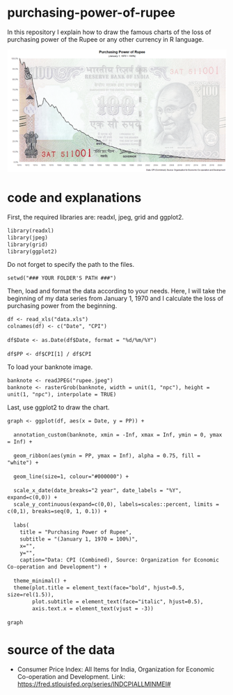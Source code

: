 # purchasing-power-of-rupee
In this repository I explain how to draw the famous charts of the loss of purchasing power of the Rupee or any other currency in R language.

![alt text](https://github.com/tahoor21/purchasing-power-of-rupee/blob/main/plot.png?raw=true)

# code and explanations

First, the required libraries are: readxl, jpeg, grid and ggplot2.
```
library(readxl)
library(jpeg)
library(grid)
library(ggplot2)
```

Do not forget to specify the path to the files.
```
setwd("### YOUR FOLDER'S PATH ###")
```

Then, load and format the data according to your needs. Here, I will take the beginning of my data series from January 1, 1970 and I calculate the loss of purchasing power from the beginning.
```
df <- read_xls("data.xls")
colnames(df) <- c("Date", "CPI")

df$Date <- as.Date(df$Date, format = "%d/%m/%Y")

df$PP <- df$CPI[1] / df$CPI
```

To load your banknote image.
```
banknote <- readJPEG("rupee.jpeg")
banknote <- rasterGrob(banknote, width = unit(1, "npc"), height = unit(1, "npc"), interpolate = TRUE) 
```

Last, use ggplot2 to draw the chart.
```
graph <- ggplot(df, aes(x = Date, y = PP)) +
  
  annotation_custom(banknote, xmin = -Inf, xmax = Inf, ymin = 0, ymax = Inf) +
  
  geom_ribbon(aes(ymin = PP, ymax = Inf), alpha = 0.75, fill = "white") +
  
  geom_line(size=1, colour="#000000") +
  
  scale_x_date(date_breaks="2 year", date_labels = "%Y", expand=c(0,0)) +
  scale_y_continuous(expand=c(0,0), labels=scales::percent, limits = c(0,1), breaks=seq(0, 1, 0.1)) +
  
  labs(
    title = "Purchasing Power of Rupee",
    subtitle = "(January 1, 1970 = 100%)",
    x="",
    y="",
    caption="Data: CPI (Combined), Source: Organization for Economic Co-operation and Development") +
  
  theme_minimal() +
  theme(plot.title = element_text(face="bold", hjust=0.5, size=rel(1.5)),
        plot.subtitle = element_text(face="italic", hjust=0.5),
        axis.text.x = element_text(vjust = -3))

graph
```

# source of the data
- Consumer Price Index: All Items for India, Organization for Economic Co-operation and Development. Link: https://fred.stlouisfed.org/series/INDCPIALLMINMEI#
